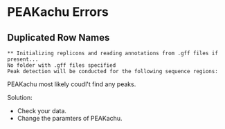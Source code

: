 # PEAKachu Errors

## Duplicated Row Names

```
** Initializing replicons and reading annotations from .gff files if present...
No folder with .gff files specified
Peak detection will be conducted for the following sequence regions:
```

PEAKachu most likely coudl't find any peaks.

Solution:
- Check your data.
- Change the paramters of PEAKachu.
